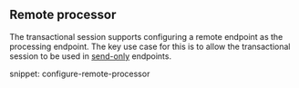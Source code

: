 ## Remote processor 

The transactional session supports configuring a remote endpoint as the processing endpoint. The key use case for this is to allow the transactional session to be used in [send-only](/nservicebus/hosting/#self-hosting-send-only-hosting) endpoints.

snippet: configure-remote-processor